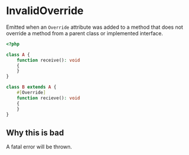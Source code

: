 # InvalidOverride

Emitted when an `Override` attribute was added to a method that does not override a method from a parent class or implemented interface.

```php
<?php

class A {
    function receive(): void
    {
    }
}

class B extends A {
    #[Override]
    function recieve(): void
    {
    }
}
```

## Why this is bad

A fatal error will be thrown.

